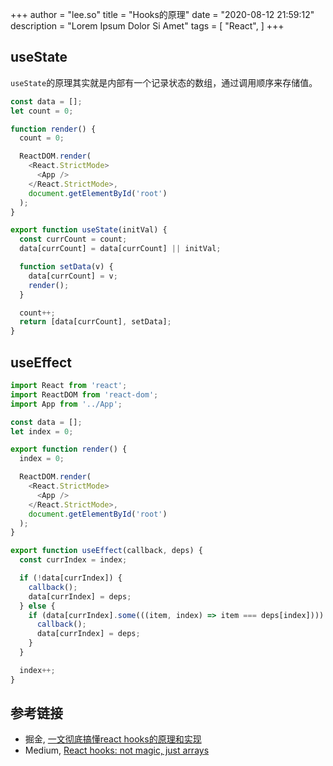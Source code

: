 +++
author = "lee.so"
title = "Hooks的原理"
date = "2020-08-12 21:59:12"
description = "Lorem Ipsum Dolor Si Amet"
tags = [
    "React",
]
+++

## useState

`useState`的原理其实就是内部有一个记录状态的数组，通过调用顺序来存储值。

```js
const data = [];
let count = 0;

function render() {
  count = 0;

  ReactDOM.render(
    <React.StrictMode>
      <App />
    </React.StrictMode>,
    document.getElementById('root')
  );
}

export function useState(initVal) {
  const currCount = count;
  data[currCount] = data[currCount] || initVal;

  function setData(v) {
    data[currCount] = v;
    render();
  }

  count++;
  return [data[currCount], setData];
}
```

## useEffect

```js
import React from 'react';
import ReactDOM from 'react-dom';
import App from '../App';

const data = [];
let index = 0;

export function render() {
  index = 0;

  ReactDOM.render(
    <React.StrictMode>
      <App />
    </React.StrictMode>,
    document.getElementById('root')
  );
}

export function useEffect(callback, deps) {
  const currIndex = index;

  if (!data[currIndex]) {
    callback();
    data[currIndex] = deps;
  } else {
    if (data[currIndex].some(((item, index) => item === deps[index]))) {
      callback();
      data[currIndex] = deps;
    }
  }

  index++;
}
```

## 参考链接

- 掘金, [一文彻底搞懂react hooks的原理和实现](https://juejin.im/post/6844903975838285838)
- Medium, [React hooks: not magic, just arrays](https://medium.com/@ryardley/react-hooks-not-magic-just-arrays-cd4f1857236e)